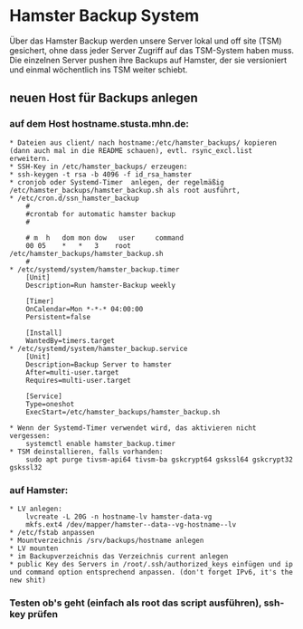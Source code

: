 Hamster Backup System
=====================

Über das Hamster Backup werden unsere Server lokal und off site (TSM) gesichert, ohne dass jeder Server Zugriff auf das TSM-System haben muss.  
Die einzelnen Server pushen ihre Backups auf Hamster, der sie versioniert und einmal wöchentlich ins TSM weiter schiebt.

neuen Host für Backups anlegen
------------------------------

### auf dem Host hostname.stusta.mhn.de:

	* Dateien aus client/ nach hostname:/etc/hamster_backups/ kopieren (dann auch mal in die README schauen), evtl. rsync_excl.list erweitern.
	* SSH-Key in /etc/hamster_backups/ erzeugen:
	* ssh-keygen -t rsa -b 4096 -f id_rsa_hamster
	* cronjob oder Systemd-Timer  anlegen, der regelmäßig /etc/hamster_backups/hamster_backup.sh als root ausführt, 
	* /etc/cron.d/ssn_hamster_backup
		#
		#crontab for automatic hamster backup
		#
		
		# m  h   dom mon dow   user     command
		00 05    *   *   3    root     /etc/hamster_backups/hamster_backup.sh
		#
	* /etc/systemd/system/hamster_backup.timer
		[Unit]
		Description=Run hamster-Backup weekly
		
		[Timer]
		OnCalendar=Mon *-*-* 04:00:00
		Persistent=false
		
		[Install]
		WantedBy=timers.target
	* /etc/systemd/system/hamster_backup.service
		[Unit]
		Description=Backup Server to hamster
		After=multi-user.target
		Requires=multi-user.target
		
		[Service]
		Type=oneshot
		ExecStart=/etc/hamster_backups/hamster_backup.sh

	* Wenn der Systemd-Timer verwendet wird, das aktivieren nicht vergessen:
		systemctl enable hamster_backup.timer
	* TSM deinstallieren, falls vorhanden:
		sudo apt purge tivsm-api64 tivsm-ba gskcrypt64 gskssl64 gskcrypt32 gskssl32


### auf Hamster:

	* LV anlegen:
		lvcreate -L 20G -n hostname-lv hamster-data-vg
		mkfs.ext4 /dev/mapper/hamster--data--vg-hostname--lv
	* /etc/fstab anpassen
	* Mountverzeichnis /srv/backups/hostname anlegen
	* LV mounten 
	* im Backupverzeichnis das Verzeichnis current anlegen
	* public Key des Servers in /root/.ssh/authorized_keys einfügen und ip und command option entsprechend anpassen. (don't forget IPv6, it's the new shit)

### Testen ob's geht (einfach als root das script ausführen), ssh-key prüfen 
